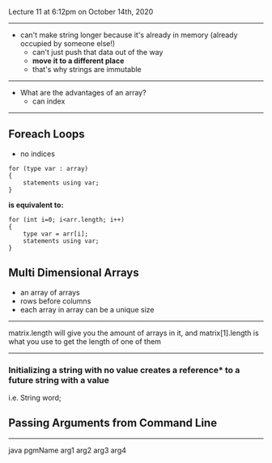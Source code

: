 Lecture 11 at 6:12pm on October 14th, 2020

---

- can't make string longer because it's already in memory (already occupied by someone else!)
  - can't just push that data out of the way
  - **move it to a different place** 
  - that's why strings are immutable

---

- What are the advantages of an array?
  - can index

---

## Foreach Loops

- no indices

```
for (type var : array) 
{ 
    statements using var;
}
```

**is equivalent to:**

```
for (int i=0; i<arr.length; i++) 
{ 
    type var = arr[i];
    statements using var;
}
```

## Multi Dimensional Arrays

- an array of arrays
- rows before columns
- each array in array can be a unique size 

---

matrix.length will give you the amount of arrays in it, and matrix[1].length is what you use to get the length of one of them

---

### Initializing a string with no value creates a reference* to a future string with a value

i.e. String word;

## Passing Arguments from Command Line

---

java pgmName arg1 arg2 arg3 arg4

##  



